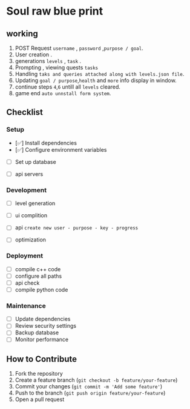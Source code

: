 # Soul raw blue print

## working

 1. POST Request `username` , `password` ,`purpose / goal`.
 2. User creation .
 3. generations `levels` , `task`  .
 4. Prompting , viewing quests `tasks`
 5. Handling `taks and queries attached along with levels.json file`.
 6. Updating `goal / purpose`,`health` and `more` info display in window.
 7. continue steps `4`,`6`  untill all `levels` cleared. 
 8. game end `auto unnstall form system`. 


## Checklist

### Setup
- [✅] Install dependencies 
- [✅] Configure environment variables 
- [ ] Set up database 
- [ ] api servers


### Development
- [ ] level generation
- [ ] ui complition
- [ ] api `create new user - purpose - key - progress`
- [ ] optimization 


### Deployment
- [ ] compile c++ code
- [ ] configure all paths
- [ ] api check
- [ ] compile python code

### Maintenance
- [ ] Update dependencies
- [ ] Review security settings
- [ ] Backup database
- [ ] Monitor performance

## How to Contribute
1. Fork the repository
2. Create a feature branch (`git checkout -b feature/your-feature`)
3. Commit your changes (`git commit -m 'Add some feature'`)
4. Push to the branch (`git push origin feature/your-feature`)
5. Open a pull request 
